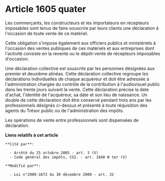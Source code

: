 # Article 1605 quater

Les commerçants, les constructeurs et les importateurs en récepteurs imposables sont tenus de faire souscrire par leurs
clients une déclaration à l'occasion de toute vente de ce matériel. 

Cette obligation s'impose également aux officiers publics et ministériels à l'occasion des ventes publiques de ces matériels
et aux entreprises dont l'activité consiste en la revente ou le dépôt-vente de récepteurs imposables d'occasion. 

Une déclaration collective est souscrite par les personnes désignées aux premier et deuxième alinéas. Cette déclaration
collective regroupe les déclarations individuelles de chaque acquéreur et doit être adressée à l'administration chargée du
contrôle de la contribution à l'audiovisuel public dans les trente jours suivant la vente. Cette déclaration précise la date
d'achat, l'identité de l'acquéreur, sa date et son lieu de naissance. Un double de cette déclaration doit être conservé
pendant trois ans par les professionnels désignés ci-dessus et présenté à toute réquisition des agents du Trésor public ou de
l'administration des impôts. 

Les opérations de vente entre professionnels sont dispensées de déclaration.

**Liens relatifs à cet article**

	**Cité par**:

	  - Arrêté du 25 octobre 2005 - art. 3 (V)
	  - Code général des impôts, CGI. - art. 1840 W ter (V)

	**Modifié par**:

	  - Loi n°2009-1673 du 30 décembre 2009 - art. 32
